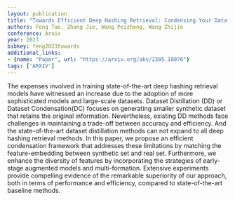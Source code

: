 ```yaml
---
layout: publication
title: "Towards Efficient Deep Hashing Retrieval: Condensing Your Data via Feature-Embedding Matching"
authors: Feng Tao, Zhang Jie, Wang Peizheng, Wang Zhijie
conference: Arxiv
year: 2023
bibkey: feng2023towards
additional_links:
- {name: "Paper", url: "https://arxiv.org/abs/2305.18076"}
tags: ['ARXIV']
---
```

The expenses involved in training state-of-the-art deep hashing retrieval models have witnessed an increase due to the adoption of more sophisticated models and large-scale datasets. Dataset Distillation (DD) or Dataset Condensation(DC) focuses on generating smaller synthetic dataset that retains the original information. Nevertheless, existing DD methods face challenges in maintaining a trade-off between accuracy and efficiency. And the state-of-the-art dataset distillation methods can not expand to all deep hashing retrieval methods. In this paper, we propose an efficient condensation framework that addresses these limitations by matching the feature-embedding between synthetic set and real set. Furthermore, we enhance the diversity of features by incorporating the strategies of early-stage augmented models and multi-formation. Extensive experiments provide compelling evidence of the remarkable superiority of our approach, both in terms of performance and efficiency, compared to state-of-the-art baseline methods.